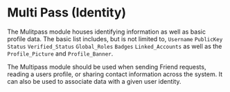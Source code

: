 # Multi Pass (Identity)

The Mulitpass module houses identifying information as well as basic profile data. The basic list includes, but is not limited to, `Username` `PublicKey` `Status` `Verified_Status` `Global_Roles` `Badges` `Linked_Accounts` as well as the `Profile_Picture` and `Profile_Banner`.

The Multipass module should be used when sending Friend requests, reading a users profile, or sharing contact information across the system. It can also be used to associate data with a given user identity.
